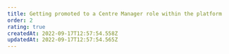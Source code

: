 ```yaml
---
title: Getting promoted to a Centre Manager role within the platform 
order: 2
rating: true
createdAt: 2022-09-17T12:57:54.558Z
updatedAt: 2022-09-17T12:57:54.565Z
---
```

